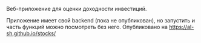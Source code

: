 Веб-приложение для оценки доходности инвестиций. 

Приложение имеет свой backend (пока не опубликован), но запустить и часть функций можно посмотреть без него. 
Опубликовано на https://al-sh.github.io/stocks/